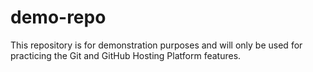 # demo-repo
This repository is for demonstration purposes and will only be used for practicing the Git and GitHub Hosting Platform features.
